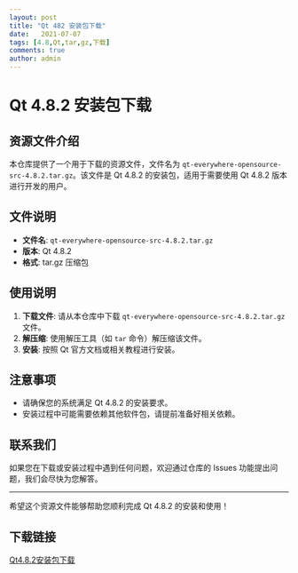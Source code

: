 ```yaml
---
layout: post
title: "Qt 482 安装包下载"
date:   2021-07-07
tags: [4.8,Qt,tar,gz,下载]
comments: true
author: admin
---
```

# Qt 4.8.2 安装包下载

## 资源文件介绍

本仓库提供了一个用于下载的资源文件，文件名为 `qt-everywhere-opensource-src-4.8.2.tar.gz`。该文件是 Qt 4.8.2 的安装包，适用于需要使用 Qt 4.8.2 版本进行开发的用户。

## 文件说明

- **文件名**: `qt-everywhere-opensource-src-4.8.2.tar.gz`
- **版本**: Qt 4.8.2
- **格式**: tar.gz 压缩包

## 使用说明

1. **下载文件**: 请从本仓库中下载 `qt-everywhere-opensource-src-4.8.2.tar.gz` 文件。
2. **解压缩**: 使用解压工具（如 `tar` 命令）解压缩该文件。
3. **安装**: 按照 Qt 官方文档或相关教程进行安装。

## 注意事项

- 请确保您的系统满足 Qt 4.8.2 的安装要求。
- 安装过程中可能需要依赖其他软件包，请提前准备好相关依赖。

## 联系我们

如果您在下载或安装过程中遇到任何问题，欢迎通过仓库的 Issues 功能提出问题，我们会尽快为您解答。

---

希望这个资源文件能够帮助您顺利完成 Qt 4.8.2 的安装和使用！

## 下载链接

[Qt4.8.2安装包下载](https://pan.quark.cn/s/43ac380fe947)